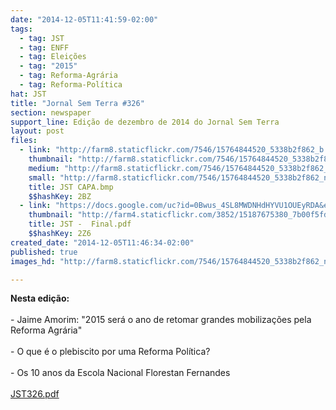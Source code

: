 ```yaml
---
date: "2014-12-05T11:41:59-02:00"
tags:
  - tag: JST
  - tag: ENFF
  - tag: Eleições
  - tag: "2015"
  - tag: Reforma-Agrária
  - tag: Reforma-Política
hat: JST
title: "Jornal Sem Terra #326"
section: newspaper
support_line: Edição de dezembro de 2014 do Jornal Sem Terra
layout: post
files:
  - link: "http://farm8.staticflickr.com/7546/15764844520_5338b2f862_b.jpg"
    thumbnail: "http://farm8.staticflickr.com/7546/15764844520_5338b2f862_t.jpg"
    medium: "http://farm8.staticflickr.com/7546/15764844520_5338b2f862_z.jpg"
    small: "http://farm8.staticflickr.com/7546/15764844520_5338b2f862_n.jpg"
    title: JST CAPA.bmp
    $$hashKey: 2BZ
  - link: "https://docs.google.com/uc?id=0Bwus_4SL8MWDNHdHYVU1OUEyRDA&export=download"
    thumbnail: "http://farm4.staticflickr.com/3852/15187675380_7b00f5fdff_b.jpg"
    title: JST -  Final.pdf
    $$hashKey: 2Z6
created_date: "2014-12-05T11:46:34-02:00"
published: true
images_hd: "http://farm8.staticflickr.com/7546/15764844520_5338b2f862_n.jpg"

---
```

<p><strong>Nesta edi&ccedil;&atilde;o: </strong><br />
<br />
- Jaime Amorim: &quot;2015 ser&aacute; o ano de retomar grandes mobiliza&ccedil;&otilde;es pela Reforma Agr&aacute;ria&quot;<br />
<br />
- O que &eacute; o plebiscito por uma Reforma Pol&iacute;tica?<br />
<br />
- Os 10 anos da Escola Nacional Florestan Fernandes<br />
<br />
<a href="https://docs.google.com/uc?id=0Bwus_4SL8MWDNHdHYVU1OUEyRDA&amp;export=download">JST326.pdf</a></p>
